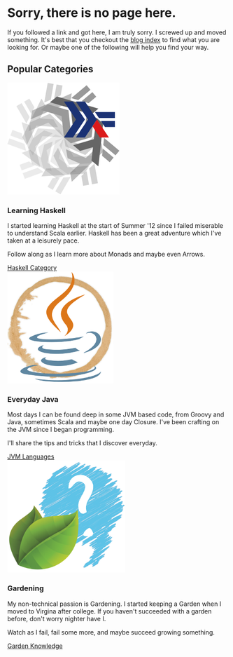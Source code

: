 Sorry, there is no page here.
=====

If you followed a link and got here, I am truly sorry. I screwed up and
moved something. It's best that you checkout the [blog index][blog] to find what
you are looking for. Or maybe one of the following will help you find your way.

[blog]: "http://bendoerr.me/blog.html" "Blog Index"

Popular Categories
-----

<!-- ================================================================ -->
<!-- = Category Promotion =========================================== -->
<!-- ================================================================ -->
<section id="page-promo" class="row">
  <div class="span3 offset1">
    <img src="/img/HaskellStyleLogo.png" class="hidden-phone" alt="Haskell Stylized Logo">
    <h3><i class="icon-bullhorn"></i> Learning Haskell</h3>
    <p>I started learning Haskell at the start of Summer '12 since I failed
    miserable to understand Scala earlier. Haskell has been a great adventure
    which I've taken at a leisurely pace.</p>
    <p>Follow along as I learn more about Monads and maybe even Arrows.</p>
    <a href="/posts/category/haskell.html" class="btn btn-primary">Haskell Category</a>
  </div>
  <div class="span3">
    <img src="/img/EverydayJava.png" class="hidden-phone" alt="Java Coffee Stained Logo">
    <h3><i class="icon-tasks"></i> Everyday Java</h3>
    <p>Most days I can be found deep in some JVM based code, from Groovy and
    Java, sometimes Scala and maybe one day Closure. I've been crafting on the
    JVM since I began programming.</p>
    <p>I'll share the tips and tricks that I discover everyday.</p>
    <a href="/posts/category/java.html" class="btn btn-primary">JVM Languages</a>
  </div>
  <div class="span3">
    <img src="./img/Gardening.png" class="hidden-phone" alt="Leaf and Question Logo">
    <h3><i class="icon-leaf"></i> Gardening</h3>
    <p>My non-technical passion is Gardening. I started keeping a Garden when I
    moved to Virgina after college. If you haven't succeeded with a garden
    before, don't worry nighter have I.</p>
    <p>Watch as I fail, fail some more, and maybe succeed growing something.</p>
    <a href="/posts/category/gardening.html" class="btn btn-primary">Garden Knowledge</a>
  </div>
</section>
